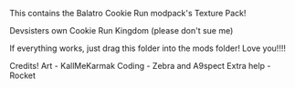 This contains the Balatro Cookie Run modpack's Texture Pack!

Devsisters own Cookie Run Kingdom (please don't sue me)

If everything works, just drag this folder into the mods folder! 
Love you!!!!

Credits! Art - KallMeKarmak Coding - Zebra and A9spect Extra help - Rocket
